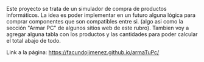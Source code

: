 Este proyecto se trata de un simulador de compra de productos informáticos.
La idea es poder implementar en un futuro alguna lógica para comprar componentes que son compatibles entre si. (algo asi como la sección "Armar PC" de algunos sitios web de este rubro).
Tambien voy a agregar alguna tabla con los productos y las cantidades para poder calcular el total abajo de todo.

Link a la página: https://facundojimenez.github.io/armaTuPc/